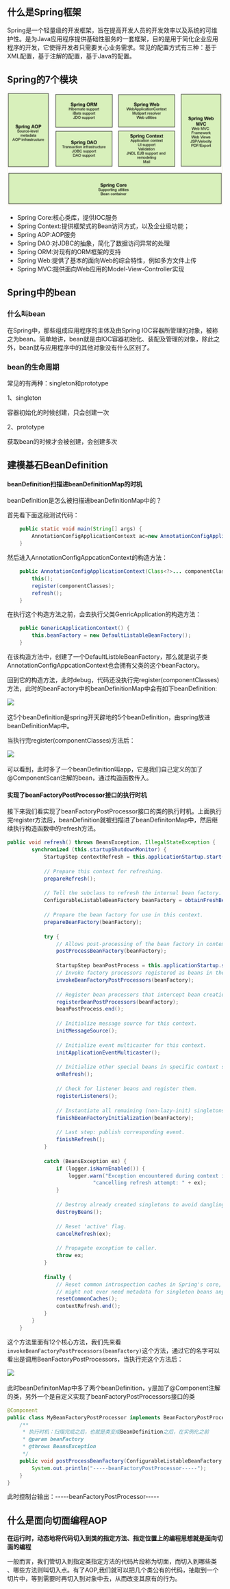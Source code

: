 ## 什么是Spring框架

Spring是一个轻量级的开发框架，旨在提高开发人员的开发效率以及系统的可维护性。是为Java应用程序提供基础性服务的一套框架，目的是用于简化企业应用程序的开发，它使得开发者只需要关心业务需求。常见的配置方式有三种：基于XML配置，基于注解的配置，基于Java的配置。

## Spring的7个模块

![](https://raw.githubusercontent.com/likuisuper/Picked_PicGo/master/img/springModel.png)

* Spring Core:核心类库，提供IOC服务
* Spring Context:提供框架式的Bean访问方式，以及企业级功能；
* Spring AOP:AOP服务
* Spring DAO:对JDBC的抽象，简化了数据访问异常的处理
* Spring ORM:对现有的ORM框架的支持
* Spring Web:提供了基本的面向Web的综合特性，例如多方文件上传
* Spring MVC:提供面向Web应用的Model-View-Controller实现

## Spring中的bean

### 什么叫bean

在Spring中，那些组成应用程序的主体及由Spring IOC容器所管理的对象，被称之为bean。简单地讲，bean就是由IOC容器初始化、装配及管理的对象，除此之外，bean就与应用程序中的其他对象没有什么区别了。

### bean的生命周期

常见的有两种：singleton和prototype

1、singleton

容器初始化的时候创建，只会创建一次

2、prototype

获取bean的时候才会被创建，会创建多次



## 建模基石BeanDefinition

#### beanDefinition扫描进beanDefinitionMap的时机

beanDefinition是怎么被扫描进beanDefinitionMap中的？

首先看下面这段测试代码：

~~~java
    public static void main(String[] args) {
        AnnotationConfigApplicationContext ac=new AnnotationConfigApplicationContext(App.class);
    }
~~~

然后进入AnnotationConfigAppcationContext的构造方法：

~~~java
	public AnnotationConfigApplicationContext(Class<?>... componentClasses) {
		this();
		register(componentClasses);
		refresh();
	}
~~~

在执行这个构造方法之前，会去执行父类GenricApplication的构造方法：

~~~java
	public GenericApplicationContext() {
		this.beanFactory = new DefaultListableBeanFactory();
	}
~~~

在该构造方法中，创建了一个DefaultListbleBeanFactory，那么就是说子类AnnotationConfigAppcationContext也会拥有父类的这个beanFactory。

回到它的构造方法，此时debug，代码还没执行完register(componentClasses)方法，此时的beanFactory中的beanDefinitionMap中会有如下beanDefinition:

![](https://z3.ax1x.com/2021/06/28/RUAOUJ.png)

这5个beanDefinition是spring开天辟地的5个beanDefinition，由spring放进beanDefinitionMap中。

当执行完register(componentClasses)方法后：

![](https://z3.ax1x.com/2021/06/28/RUEMqS.png)

可以看到，此时多了一个beanDefinition叫app，它是我们自己定义的加了@ComponentScan注解的bean，通过构造函数传入。

#### 实现了beanFactoryPostProcessor接口的执行时机

接下来我们看实现了beanFactoryPostProcessor接口的类的执行时机。上面执行完register方法后，beanDefinition就被扫描进了beanDefinitonMap中，然后继续执行构造函数中的refresh方法。

~~~java
public void refresh() throws BeansException, IllegalStateException {
		synchronized (this.startupShutdownMonitor) {
			StartupStep contextRefresh = this.applicationStartup.start("spring.context.refresh");

			// Prepare this context for refreshing.
			prepareRefresh();

			// Tell the subclass to refresh the internal bean factory.
			ConfigurableListableBeanFactory beanFactory = obtainFreshBeanFactory();

			// Prepare the bean factory for use in this context.
			prepareBeanFactory(beanFactory);

			try {
				// Allows post-processing of the bean factory in context subclasses.
				postProcessBeanFactory(beanFactory);

				StartupStep beanPostProcess = this.applicationStartup.start("spring.context.beans.post-process");
				// Invoke factory processors registered as beans in the context.
				invokeBeanFactoryPostProcessors(beanFactory);

				// Register bean processors that intercept bean creation.
				registerBeanPostProcessors(beanFactory);
				beanPostProcess.end();

				// Initialize message source for this context.
				initMessageSource();

				// Initialize event multicaster for this context.
				initApplicationEventMulticaster();

				// Initialize other special beans in specific context subclasses.
				onRefresh();

				// Check for listener beans and register them.
				registerListeners();

				// Instantiate all remaining (non-lazy-init) singletons.
				finishBeanFactoryInitialization(beanFactory);

				// Last step: publish corresponding event.
				finishRefresh();
			}

			catch (BeansException ex) {
				if (logger.isWarnEnabled()) {
					logger.warn("Exception encountered during context initialization - " +
							"cancelling refresh attempt: " + ex);
				}

				// Destroy already created singletons to avoid dangling resources.
				destroyBeans();

				// Reset 'active' flag.
				cancelRefresh(ex);

				// Propagate exception to caller.
				throw ex;
			}

			finally {
				// Reset common introspection caches in Spring's core, since we
				// might not ever need metadata for singleton beans anymore...
				resetCommonCaches();
				contextRefresh.end();
			}
		}
	}
~~~

这个方法里面有12个核心方法，我们先来看`invokeBeanFactoryPostProcessors(beanFactory)`这个方法，通过它的名字可以看出是调用BeanFactoryPostProcessors，当执行完这个方法后：

![](C:\Users\32328\AppData\Roaming\Typora\typora-user-images\image-20210628204321632.png)

此时beanDefinitonMap中多了两个beanDefinition，y是加了@Component注解的类，另外一个是自定义实现了beanFactoryPostProcessors接口的类

~~~java
@Component
public class MyBeanFactoryPostProcessor implements BeanFactoryPostProcessor {
    /**
     * 执行时机：扫描完成之后，也就是类变成BeanDefinition之后，在实例化之前
     * @param beanFactory
     * @throws BeansException
     */
    public void postProcessBeanFactory(ConfigurableListableBeanFactory beanFactory) throws BeansException {
        System.out.println("-----beanFactoryPostProcessor-----");
    }
}
~~~

此时控制台输出：-----beanFactoryPostProcessor-----







## 什么是面向切面编程AOP

**在运行时，动态地将代码切入到类的指定方法、指定位置上的编程思想就是面向切面的编程**

一般而言，我们管切入到指定类指定方法的代码片段称为切面，而切入到哪些类 、哪些方法则叫切入点。有了AOP,我们就可以把几个类公有的代码，抽取到一个切片中，等到需要时再切入到对象中去，从而改变其原有的行为。
